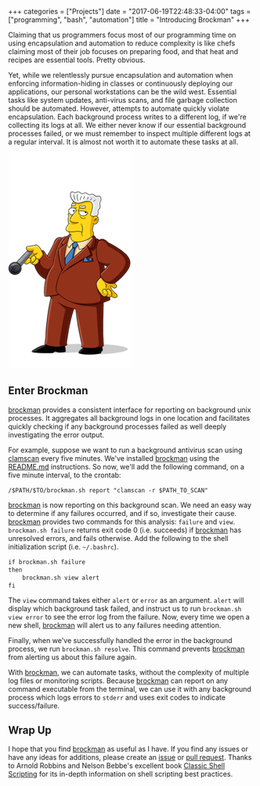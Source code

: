 +++
categories = ["Projects"]
date = "2017-06-19T22:48:33-04:00"
tags = ["programming", "bash", "automation"]
title = "Introducing Brockman"
+++

Claiming that us programmers focus most of our programming time on using encapsulation
and automation to reduce complexity is like chefs claiming most of their job
focuses on preparing food, and that heat and recipes are essential tools. Pretty
obvious.

Yet, while we relentlessly pursue encapsulation and automation when enforcing
information-hiding in classes or continuously deploying our applications, our personal
workstations can be the wild west. Essential tasks like system updates,
anti-virus scans, and file garbage collection should be automated. However,
attempts to automate quickly violate encapsulation. Each background process
writes to a different log, if we're collecting its logs at all. We either never know if
our essential background processes failed, or we must remember to inspect multiple
different logs at a regular interval. It is almost not worth it to automate
these tasks at all.

<img src="https://raw.githubusercontent.com/mattjmcnaughton/brockman/master/logo/brockman.png"
 style="height: 50%; width: 50%;" alt="Kent Brockman">

## Enter Brockman

[brockman](https://github.com/mattjmcnaughton/brockman) provides a consistent interface
for reporting on background unix processes. It aggregates all background logs in one
location and facilitates quickly checking if any background processes failed as well
deeply investigating the error output.

For example, suppose we want to run a background
antivirus scan using [clamscan](https://linux.die.net/man/1/clamscan) every five minutes.
We've installed [brockman](https://github.com/mattjmcnaughton/brockman) using the
[README.md](https://github.com/mattjmcnaughton/brockman#install) instructions.
So now, we'll add the following command, on a five minute interval, to the crontab:

```
/$PATH/$TO/brockman.sh report "clamscan -r $PATH_TO_SCAN"
```

[brockman](https://github.com/mattjmcnaughton/brockman) is now reporting on this background scan.
We need an easy way to determine if any failures occurred, and if so, investigate their cause.
[brockman](https://github.com/mattjmcnaughton/brockman) provides two commands for this analysis:
`failure` and `view`. `brockman.sh failure` returns exit code 0 (i.e. succeeds) if
[brockman](https://github.com/mattjmcnaughton/brockman) has unresolved errors, and fails otherwise.
Add the following to the shell initialization script (i.e. `~/.bashrc`).

```
if brockman.sh failure
then
	brockman.sh view alert
fi
```

The `view` command takes either `alert` or `error` as an argument. `alert` will display
which background task failed, and instruct us to run `brockman.sh view error` to
see the error log from the failure. Now, every time we open a new shell,
[brockman](https://github.com/mattjmcnaughton/brockman) will alert us to any failures needing
attention.

Finally, when we've successfully handled the error in the background process, we run
`brockman.sh resolve`. This command prevents [brockman](https://github.com/mattjmcnaughton/brockman)
from alerting us about this failure again.

With [brockman](https://github.com/mattjmcnaughton/brockman), we can automate tasks, without the complexity
of multiple log files or monitoring scripts. Because [brockman](https://github.com/mattjmcnaughton/brockman)
can report on any command executable from the terminal,
we can use it with any background process which logs errors to `stderr` and uses
exit codes to indicate success/failure.

## Wrap Up

I hope that you find [brockman](https://github.com/mattjmcnaughton/brockman) as useful as I have. If you find any
issues or have any ideas for additions, please create an [issue](https://github.com/mattjmcnaughton/brockman/issues)
or [pull request](https://github.com/mattjmcnaughton/brockman/pulls). Thanks to Arnold Robbins and Nelson Bebbe's
excellent book [Classic Shell Scripting](http://shop.oreilly.com/product/9780596005955.do) for its in-depth
information on shell scripting best practices.
